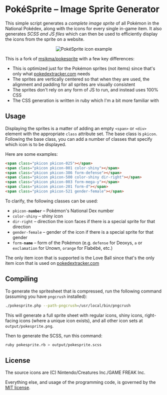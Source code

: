 # PokéSprite – Image Sprite Generator

This simple script generates a *complete image sprite* of all Pokémon in the National Pokédex, along with the icons for every single in-game item. It also generates *SCSS and JS files* which can then be used to efficiently display the icons from the sprite on a website.

<p align="center">
  <img src="https://raw.github.com/msikma/pokesprite/master/resources/wiki/pokesprite-banner.png" alt="PokéSprite icon example" />
</p>

This is a fork of [msikma/pokesprite](https://github.com/msikma/pokesprite) with a few key differences:

- This is optimized just for the Pokémon sprites (not items) since that's only what [pokedextracker.com](https://github.com/pokedextracker/pokedextracker.com) needs
- The sprites are vertically centered so that when they are used, the alignment and padding for all sprites are visually consistent
- The sprites don't rely on any form of JS to run, and instead uses 100% CSS
- The CSS generation is written in ruby which I'm a bit more familiar with

## Usage

Displaying the sprites is a matter of adding an empty `<span>` or `<div>` element with the appropriate `class` attribute set. The base class is `pkicon`. Following the base class, you can add a number of classes that specify which icon is to be displayed.

Here are some examples:

```html
<span class="pkicon pkicon-025"></span>
<span class="pkicon pkicon-001 color-shiny"></span>
<span class="pkicon pkicon-386 form-defense"></span>
<span class="pkicon pkicon-500 color-shiny dir-right"></span>
<span class="pkicon pkicon-003 form-mega-y"></span>
<span class="pkicon pkicon-201 form-d"></span>
<span class="pkicon pkicon-521 gender-female"></span>
```

To clarify, the following classes can be used:

* <code>pkicon-<strong>number</strong></code> – Pokémon's National Dex number
* <code>color-shiny</code> – shiny icon
* <code>dir-right</code> – direction the icon faces if there is a special sprite for that direction
* <code>gender-female</code> – gender of the icon if there is a special sprite for that gender
* <code>form-<strong>name</strong></code> – form of the Pokémon (e.g. `defense` for Deoxys, `a` or `exclamation` for Unown, `orange` for Flabébé, etc.)

The only item icon that is supported is the Love Ball since that's the only item icon that is used on [pokedextracker.com](https://github.com/pokedextracker/pokedextracker.com)

## Compiling

To generate the spritesheet that is compressed, run the following command (assuming you have `pngcrush` installed):

```sh
./pokesprite.php --path-pngcrush=/usr/local/bin/pngcrush
```

This will generate a full sprite sheet with regular icons, shiny icons, right-facing icons (where a unique icon exists), and all other icon sets at `output/pokesprite.png`.

Then to generate the SCSS, run this command:

```sh
ruby pokesprite.rb > output/pokesprite.scss
```

## License

The source icons are (C) Nintendo/Creatures Inc./GAME FREAK Inc.

Everything else, and usage of the programming code, is governed by the [MIT license](http://opensource.org/licenses/MIT).
